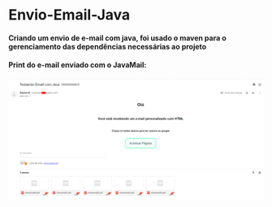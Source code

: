 # Envio-Email-Java

#### Criando um envio de e-mail com java, foi usado o maven para o gerenciamento das dependências necessárias ao projeto

#### Print do e-mail enviado com o JavaMail:
![print tela de envio do e-mail](https://github.com/Rayane420/Envio-Email-Java/blob/master/tela-email.png)
